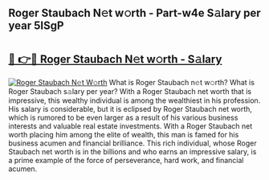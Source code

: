 ## Roger Staubach N𝚎t w𝚘rth - Part-w4e S𝚊lary per year 5ISgP

# <h2><a href="http://gc2k4b.nevu.top/?p=Roger+Staubach">🔗 👉🔴 Roger Staubach N𝚎t w𝚘rth - S𝚊lary</a></h2>

[![Roger Staubach N𝚎t W𝚘rth](https://i.imgur.com/Oavwk0R.jpeg)](http://gc2k4b.nevu.top/?p=Roger+Staubach)
What is Roger Staubach n𝚎t w𝚘rth? What is Roger Staubach s𝚊lary per year?
With a Roger Staubach net worth that is impressive, this wealthy individual is among the wealthiest in his profession. His salary is considerable, but it is eclipsed by Roger Staubach net worth, which is rumored to be even larger as a result of his various business interests and valuable real estate investments. With a Roger Staubach net worth placing him among the elite of wealth, this man is famed for his business acumen and financial brilliance. This rich individual, whose Roger Staubach net worth is in the billions and who earns an impressive salary, is a prime example of the force of perseverance, hard work, and financial acumen.
